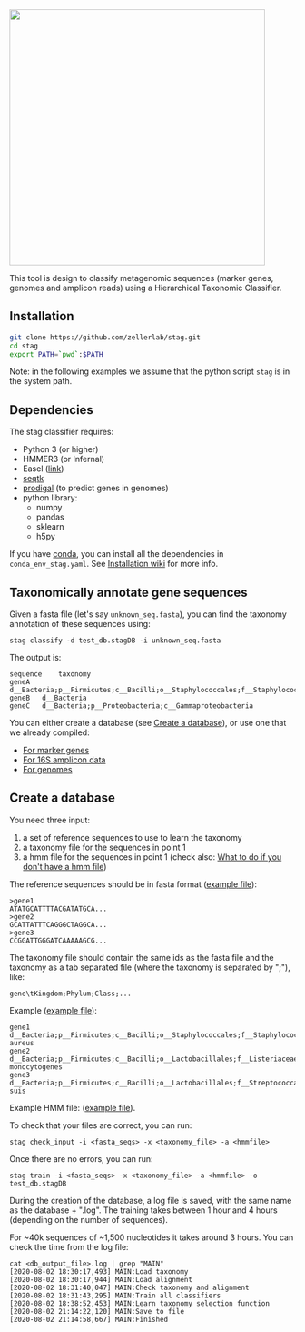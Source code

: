 <img src="https://github.com/zellerlab/stag/blob/master/pics/stag_logo.png" width="450">

This tool is design to classify metagenomic sequences (marker genes, genomes and amplicon reads) using a Hierarchical Taxonomic Classifier.


Installation
--------------
```bash
git clone https://github.com/zellerlab/stag.git
cd stag
export PATH=`pwd`:$PATH
```

Note: in the following examples we assume that the python script ```stag``` is in the system path.



Dependencies
--------------

The stag classifier requires:
* Python 3 (or higher)
* HMMER3 (or Infernal)
* Easel ([link](https://github.com/EddyRivasLab/easel))
* [seqtk](https://github.com/lh3/seqtk)
* [prodigal](https://github.com/hyattpd/Prodigal) (to predict genes in genomes)
* python library:
  * numpy
  * pandas
  * sklearn
  * h5py

If you have [conda](https://conda.io/docs/), you can install all the dependencies in `conda_env_stag.yaml`.
See [Installation wiki](https://github.com/zellerlab/stag/wiki/Installation) for more info.

Taxonomically annotate gene sequences
--------------

Given a fasta file (let's say `unknown_seq.fasta`), you can find the taxonomy annotation of these
sequences using:
```
stag classify -d test_db.stagDB -i unknown_seq.fasta
```

The output is:
```
sequence	taxonomy
geneA	d__Bacteria;p__Firmicutes;c__Bacilli;o__Staphylococcales;f__Staphylococcaceae;g__Staphylococcus
geneB	d__Bacteria
geneC	d__Bacteria;p__Proteobacteria;c__Gammaproteobacteria
```

You can either create a database (see [Create a database](https://github.com/AlessioMilanese/stag#create-a-database)), or use one that we already compiled:

- [For marker genes](https://github.com/zellerlab/stag/wiki/Classify-genes)
- [For 16S amplicon data](https://github.com/zellerlab/stag/wiki/16S-amplicon-databases)
- [For genomes](https://github.com/zellerlab/stag/wiki/Genomes-databases)

Create a database
--------------
You need three input:
1. a set of reference sequences to use to learn the taxonomy
2. a taxonomy file for the sequences in point 1
3. a hmm file for the sequences in point 1 (check also: [What to do if you don't have a hmm file](https://github.com/AlessioMilanese/stag/wiki/Create-hmm-file))

The reference sequences should be in fasta format ([example file](https://www.embl.de/download/zeller/milanese/STAG/databases/16S/files/GTDB_parsed.fa)):
```
>gene1
ATATGCATTTTACGATATGCA...
>gene2
GCATTATTTCAGGGCTAGGCA...
>gene3
CCGGATTGGGATCAAAAAGCG...
```

The taxonomy file should contain the same ids as the fasta file and the taxonomy
as a tab separated file (where the taxonomy is separated by ";"), like:
```
gene\tKingdom;Phylum;Class;...
```
Example ([example file](https://www.embl.de/download/zeller/milanese/STAG/databases/16S/files/GTDB_parsed.tax)):
```
gene1 d__Bacteria;p__Firmicutes;c__Bacilli;o__Staphylococcales;f__Staphylococcaceae;g__Staphylococcus;s__Staphylococcus aureus
gene2 d__Bacteria;p__Firmicutes;c__Bacilli;o__Lactobacillales;f__Listeriaceae;g__Listeria;s__Listeria monocytogenes
gene3 d__Bacteria;p__Firmicutes;c__Bacilli;o__Lactobacillales;f__Streptococcaceae;g__Streptococcus;s__Streptococcus suis
```

Example HMM file: ([example file](https://www.embl.de/download/zeller/milanese/STAG/databases/16S/files/bacterial_model.hmm)).

To check that your files are correct, you can run:
```
stag check_input -i <fasta_seqs> -x <taxonomy_file> -a <hmmfile>
```

Once there are no errors, you can run:
```
stag train -i <fasta_seqs> -x <taxonomy_file> -a <hmmfile> -o test_db.stagDB
```

During the creation of the database, a log file is saved, with the same name as
the database + ".log".
The training takes between 1 hour and 4 hours (depending on the number of sequences).

For ~40k sequences of ~1,500 nucleotides it takes around 3 hours. You can check
the time from the log file:
```
cat <db_output_file>.log | grep "MAIN"
[2020-08-02 18:30:17,493] MAIN:Load taxonomy
[2020-08-02 18:30:17,944] MAIN:Load alignment
[2020-08-02 18:31:40,047] MAIN:Check taxonomy and alignment
[2020-08-02 18:31:43,295] MAIN:Train all classifiers
[2020-08-02 18:38:52,453] MAIN:Learn taxonomy selection function
[2020-08-02 21:14:22,120] MAIN:Save to file
[2020-08-02 21:14:58,667] MAIN:Finished
```

